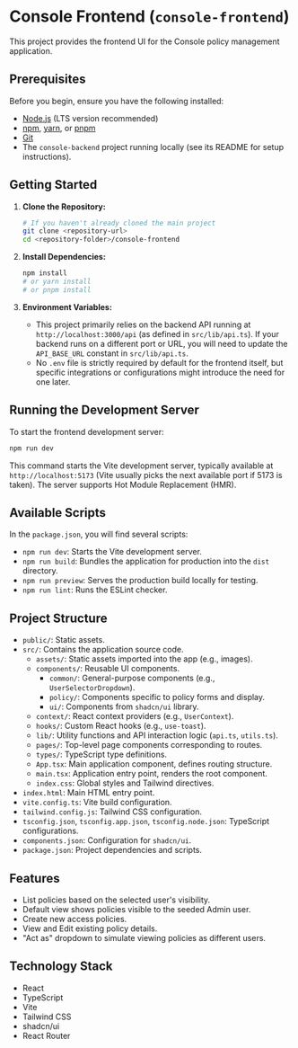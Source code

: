 # Console Frontend (`console-frontend`)

This project provides the frontend UI for the Console policy management application.

## Prerequisites

Before you begin, ensure you have the following installed:

- [Node.js](https://nodejs.org/) (LTS version recommended)
- [npm](https://www.npmjs.com/), [yarn](https://yarnpkg.com/), or [pnpm](https://pnpm.io/)
- [Git](https://git-scm.com/)
- The `console-backend` project running locally (see its README for setup instructions).

## Getting Started

1.  **Clone the Repository:**

    ```bash
    # If you haven't already cloned the main project
    git clone <repository-url>
    cd <repository-folder>/console-frontend
    ```

2.  **Install Dependencies:**

    ```bash
    npm install
    # or yarn install
    # or pnpm install
    ```

3.  **Environment Variables:**
    - This project primarily relies on the backend API running at `http://localhost:3000/api` (as defined in `src/lib/api.ts`). If your backend runs on a different port or URL, you will need to update the `API_BASE_URL` constant in `src/lib/api.ts`.
    - No `.env` file is strictly required by default for the frontend itself, but specific integrations or configurations might introduce the need for one later.

## Running the Development Server

To start the frontend development server:

```bash
npm run dev
```

This command starts the Vite development server, typically available at `http://localhost:5173` (Vite usually picks the next available port if 5173 is taken). The server supports Hot Module Replacement (HMR).

## Available Scripts

In the `package.json`, you will find several scripts:

- `npm run dev`: Starts the Vite development server.
- `npm run build`: Bundles the application for production into the `dist` directory.
- `npm run preview`: Serves the production build locally for testing.
- `npm run lint`: Runs the ESLint checker.

## Project Structure

- `public/`: Static assets.
- `src/`: Contains the application source code.
  - `assets/`: Static assets imported into the app (e.g., images).
  - `components/`: Reusable UI components.
    - `common/`: General-purpose components (e.g., `UserSelectorDropdown`).
    - `policy/`: Components specific to policy forms and display.
    - `ui/`: Components from `shadcn/ui` library.
  - `context/`: React context providers (e.g., `UserContext`).
  - `hooks/`: Custom React hooks (e.g., `use-toast`).
  - `lib/`: Utility functions and API interaction logic (`api.ts`, `utils.ts`).
  - `pages/`: Top-level page components corresponding to routes.
  - `types/`: TypeScript type definitions.
  - `App.tsx`: Main application component, defines routing structure.
  - `main.tsx`: Application entry point, renders the root component.
  - `index.css`: Global styles and Tailwind directives.
- `index.html`: Main HTML entry point.
- `vite.config.ts`: Vite build configuration.
- `tailwind.config.js`: Tailwind CSS configuration.
- `tsconfig.json`, `tsconfig.app.json`, `tsconfig.node.json`: TypeScript configurations.
- `components.json`: Configuration for `shadcn/ui`.
- `package.json`: Project dependencies and scripts.

## Features

- List policies based on the selected user's visibility.
- Default view shows policies visible to the seeded Admin user.
- Create new access policies.
- View and Edit existing policy details.
- "Act as" dropdown to simulate viewing policies as different users.

## Technology Stack

- React
- TypeScript
- Vite
- Tailwind CSS
- shadcn/ui
- React Router
